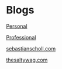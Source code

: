 # Blogs

[Personal](Personal%2004de8a0c747c468cad0e7060fe343392.md)

[Professional](Professional%208531bf2dd544473ea62f7727ed5ac3e4.md)

[sebastianscholl.com](sebastianscholl%20com%208a3e8a39a31447d1b19ff195488f3ac5.csv)

[thesaltywag.com](thesaltywag%20com%20d6460f07d5984298ac6dceb5b582b059.csv)